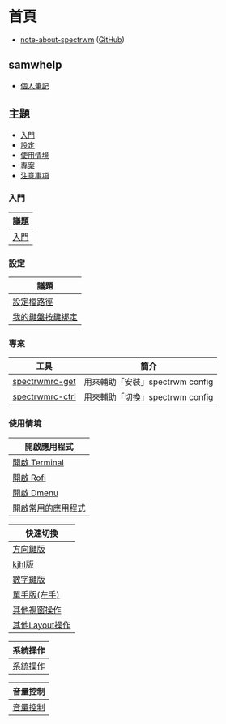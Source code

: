 
# 首頁

* [note-about-spectrwm](https://samwhelp.github.io/note-about-spectrwm/) ([GitHub](https://github.com/samwhelp/note-about-spectrwm))


## samwhelp

* [個人筆記](https://samwhelp.github.io/book/)


## 主題

* [入門](#入門)
* [設定](#設定)
* [使用情境](#使用情境)
* [專案](#專案)
* [注意事項](#注意事項)

### 入門

| 議題 |
| --- |
| [入門](https://samwhelp.github.io/note-about-spectrwm/read/start.html) |


### 設定

| 議題 |
| --- |
| [設定檔路徑](https://samwhelp.github.io/note-about-spectrwm/read/config.html) |
| [我的鍵盤按鍵綁定](https://samwhelp.github.io/note-about-spectrwm/read/config/keybind.html) |


### 專案

| 工具 | 簡介 |
| --- | --- |
| [spectrwmrc-get](https://samwhelp.github.io/note-about-spectrwm/read/project/spectrwmrc-profile/spectrwmrc-get.html) | 用來輔助「安裝」spectrwm config |
| [spectrwmrc-ctrl](https://samwhelp.github.io/note-about-spectrwm/read/project/spectrwmrc-profile/spectrwmrc-ctrl.html) | 用來輔助「切換」spectrwm config |

### 使用情境

| 開啟應用程式 |
| --- |
| [開啟 Terminal](https://samwhelp.github.io/note-about-spectrwm/read/scenario/launch-terminal) |
| [開啟 Rofi](https://samwhelp.github.io/note-about-spectrwm/read/scenario/launch-rofi) |
| [開啟 Dmenu](https://samwhelp.github.io/note-about-spectrwm/read/scenario/launch-dmenu) |
| [開啟常用的應用程式](https://samwhelp.github.io/note-about-spectrwm/read/scenario/launch-favorite-app) |


| 快速切換 |
| --- |
| [方向鍵版](https://samwhelp.github.io/note-about-spectrwm/read/scenario/quick-switch-by-arrow-key) |
| [kjhl版](https://samwhelp.github.io/note-about-spectrwm/read/scenario/quick-switch-by-arrow-key) |
| [數字鍵版](https://samwhelp.github.io/note-about-spectrwm/read/scenario/quick-switch-by-number-key) |
| [單手版(左手)](https://samwhelp.github.io/note-about-spectrwm/read/scenario/quick-switch-by-single-hand) |
| [其他視窗操作](https://samwhelp.github.io/note-about-spectrwm/read/scenario/window-control) |
| [其他Layout操作](https://samwhelp.github.io/note-about-spectrwm/read/scenario/layout-control) |

| 系統操作 |
| --- |
| [系統操作](https://samwhelp.github.io/note-about-spectrwm/read/scenario/system-control) |


| 音量控制 |
| --- |
| [音量控制](https://samwhelp.github.io/note-about-spectrwm/read/scenario/volume-control) |
